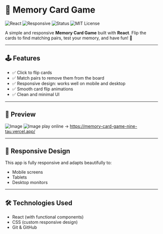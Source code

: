 # 🧠 Memory Card Game

![React](https://img.shields.io/badge/React-20232A?style=for-the-badge&logo=react&logoColor=61DAFB)
![Responsive](https://img.shields.io/badge/Responsive-Yes-blue?style=for-the-badge)
![Status](https://img.shields.io/badge/Project-Active-brightgreen?style=for-the-badge)
![MIT License](https://img.shields.io/badge/License-MIT-yellow.svg?style=for-the-badge)

A simple and responsive **Memory Card Game** built with **React**. Flip the cards to find matching pairs, test your memory, and have fun! 🧩

---

## 🕹 Features

- ✅ Click to flip cards
- ✅ Match pairs to remove them from the board
- ✅ Responsive design: works well on mobile and desktop
- ✅ Smooth card flip animations
- ✅ Clean and minimal UI

---
## 📸 Preview
![Image](https://github.com/user-attachments/assets/7dcd9df9-f0e1-4fbc-a9d4-49006dd8e239)
![Image](https://github.com/user-attachments/assets/07d63a35-bc48-4cee-9709-d5e0af3aebc0)
play online -> https://memory-card-game-nine-tau.vercel.app/

---

## 📱 Responsive Design

This app is fully responsive and adapts beautifully to:
- Mobile screens
- Tablets
- Desktop monitors

---

## 🛠 Technologies Used

- React (with functional components)
- CSS (custom responsive design)
- Git & GitHub

